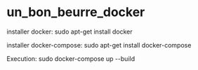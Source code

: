 # un_bon_beurre_docker

installer docker: sudo apt-get install docker

installer docker-compose: sudo apt-get install docker-compose

Execution: sudo docker-compose up --build
